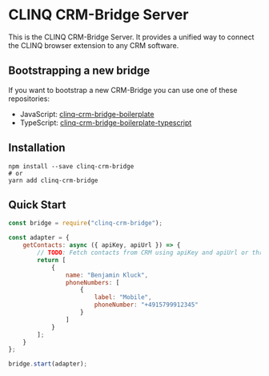 # CLINQ CRM-Bridge Server

This is the CLINQ CRM-Bridge Server.
It provides a unified way to connect the CLINQ browser extension to any CRM software.

## Bootstrapping a new bridge

If you want to bootstrap a new CRM-Bridge you can use one of these repositories:

* JavaScript: [clinq-crm-bridge-boilerplate](https://github.com/sipgate/clinq-crm-bridge-boilerplate)
* TypeScript: [clinq-crm-bridge-boilerplate-typescript](https://github.com/sipgate/clinq-crm-bridge-boilerplate-typescript)

## Installation

```shell
npm install --save clinq-crm-bridge
# or
yarn add clinq-crm-bridge
```

## Quick Start

```js
const bridge = require("clinq-crm-bridge");

const adapter = {
	getContacts: async ({ apiKey, apiUrl }) => {
		// TODO: Fetch contacts from CRM using apiKey and apiUrl or throw on error
		return [
			{
				name: "Benjamin Kluck",
				phoneNumbers: [
					{
						label: "Mobile",
						phoneNumber: "+4915799912345"
					}
				]
			}
		];
	}
};

bridge.start(adapter);
```
